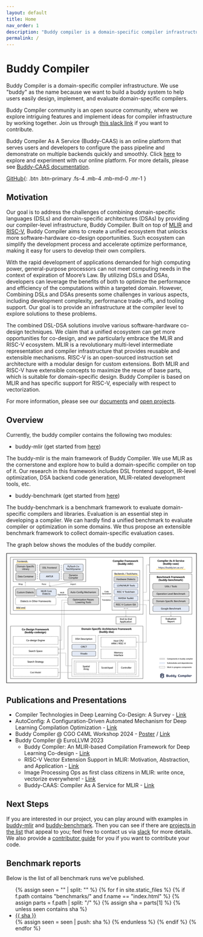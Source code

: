 ```yaml
---
layout: default
title: Home
nav_order: 1
description: "Buddy compiler is a domain-specific compiler infrastructure."
permalink: /
---
```


# Buddy Compiler

Buddy Compiler is a domain-specific compiler infrastructure. We use "buddy" as the name because we want to build a buddy system to help users easily design, implement, and evaluate domain-specific compilers. 

Buddy Compiler community is an open source community, where we explore intriguing features and implement ideas for compiler infrastructure by working together. Join us through [this slack link](https://join.slack.com/t/buddycompiler/shared_invite/zt-13y6ibj4j-n6MQ8u9yCUPltCCDhLEmXg) if you want to contribute.

Buddy Compiler As A Service (Buddy-CAAS) is an online platform that serves users and developers to configure the pass pipeline and demonstrate on multiple backends quickly and smoothly. Click [here](https://buddy.isrc.ac.cn/) to explore and experiment with our online platform. For more details, please see [Buddy-CAAS documentation](./Pages/Documentation/CAAS.md).

[GitHub](https://github.com/buddy-compiler){: .btn .btn-primary .fs-4 .mb-4 .mb-md-0 .mr-1 }
<!-- [Projects](https://buddycompiler.notion.site/7f92ee739453461d956b5b4e4bb73bf1?v=70f2180e94ce4f7fa5bac01f4b47b98e&pvs=4){: .btn .btn-primary .fs-4 .mb-4 .mb-md-0 .mr-1 } -->
<!-- [Tasks](https://buddycompiler.notion.site/3f4b8e480d6e447dbd4c3b3e21fa1208?v=8dc8526cba2245a98a726be1c08e0f6b&pvs=4){: .btn .btn-primary .fs-4 .mb-4 .mb-md-0 .mr-1 } -->
<!-- [Team](https://buddycompiler.notion.site/c912d8237b79409c89cf46b432b6a3ca?v=186d4ed4b9fa4452a08ca5af0921208a&pvs=4){: .btn .btn-primary .fs-4 .mb-4 .mb-md-0 .mr-1 } -->

## Motivation

Our goal is to address the challenges of combining domain-specific languages (DSLs) and domain-specific architectures (DSAs) by providing our compiler-level infrastructure, Buddy Compiler. Built on top of [MLIR](https://mlir.llvm.org/) and [RISC-V](https://riscv.org/), Buddy Compiler aims to create a unified ecosystem that unlocks more software-hardware co-design opportunities. Such ecosystem can simplify the development process and accelerate optimize performance, making it easy for users to develop their own compilers.

With the rapid development of applications demanded for high computing power, general-purpose processors can not meet computing needs in the context of expiration of Moore’s Law. By utilizing DSLs and DSAs, developers can leverage the benefits of both to optimize the performance and efficiency of the computations within a targeted domain. However, Combining DSLs and DSAs presents some challenges in various aspects, including development complexity, performance trade-offs, and tooling support. Our goal is to provide an infrastructure at the compiler level to explore solutions to these problems.

The combined DSL-DSA solutions involve various software-hardware co-design techniques. We claim that a unified ecosystem can get more opportunities for co-design, and we particularly embrace the MLIR and RISC-V ecosystem. MLIR is a revolutionary multi-level intermediate representation and compiler infrastructure that provides reusable and extensible mechanisms. RISC-V is an open-sourced instruction set architecture with a modular design for custom extensions. Both MLIR and RISC-V have extensible concepts to maximize the reuse of base parts, which is suitable for domain-specific design. Buddy Compiler is based on MLIR and has specific support for RISC-V, especially with respect to vectorization.

For more information, please see our [documents](https://github.com/buddy-compiler/buddy-mlir/tree/main/docs) and [open projects](./Pages/OpenProjects.md).

## Overview

Currently, the buddy compiler contains the following two modules:

- buddy-mlir (get started from [here](https://github.com/buddy-compiler/buddy-mlir))

The buddy-mlir is the main framework of Buddy Compiler. We use MLIR as the cornerstone and explore how to build a domain-specific compiler on top of it. Our research in this framework includes DSL frontend support, IR-level optimization, DSA backend code generation, MLIR-related development tools, etc.

- buddy-benchmark (get started from [here](https://github.com/buddy-compiler/buddy-benchmark))

The buddy-benchmark is a benchmark framework to evaluate domain-specific compilers and libraries. Evaluation is an essential step in developing a compiler. We can hardly find a unified benchmark to evaluate compiler or optimization in some domains. We thus propose an extensible benchmark framework to collect domain-specific evaluation cases.

The graph below shows the modules of the buddy compiler.

![overview](./Images/overview.png)

## Publications and Presentations

- Compiler Technologies in Deep Learning Co-Design: A Survey - [Link](https://spj.science.org/doi/10.34133/icomputing.0040)
- AutoConfig: A Configuration-Driven Automated Mechanism for Deep Learning Compilation Optimization - [Link](https://www.jos.org.cn/jos/article/abstract/7102)
- Buddy Compiler @ CGO C4ML Workshop 2024 - [Poster](https://github.com/buddy-compiler/buddy-compiler.github.io/blob/master/Resources/BuddyCompiler%40C4ML2024.pdf) / [Link](https://www.c4ml.org/)
- Buddy Compiler @ EuroLLVM 2023
    - Buddy Compiler: An MLIR-based Compilation Framework for Deep Learning Co-design - [Link](https://www.youtube.com/watch?v=EELBpBA-XCE)
    - RISC-V Vector Extension Support in MLIR: Motivation, Abstraction, and Application - [Link](https://www.youtube.com/watch?v=i9dsjzVOvy8)
    - Image Processing Ops as first class citizens in MLIR: write once, vectorize everywhere! - [Link](https://www.youtube.com/watch?v=0xQ2lDY9RCw)
    - Buddy-CAAS: Compiler As A Service for MLIR - [Link](https://www.youtube.com/watch?v=f7USv-oAtvI)


## Next Steps

If you are interested in our project, you can play around with examples in [buddy-mlir](https://github.com/buddy-compiler/buddy-mlir) and [buddy-benchmark](https://github.com/buddy-compiler/buddy-benchmark). Then you can see if there are [projects in the list](./Pages/OpenProjects.md) that appeal to you; feel free to contact us via [slack](https://join.slack.com/t/buddycompiler/shared_invite/zt-13y6ibj4j-n6MQ8u9yCUPltCCDhLEmXg) for more details. We also provide a [contributor guide](./Pages/ContributorGuide.md) for you if you want to contribute your code.

## Benchmark reports

Below is the list of all benchmark runs we’ve published.

<ul>
  {% assign seen = "" | split: "" %}
  {% for f in site.static_files %}
    {% if f.path contains "benchmarks/" and f.name == "index.html" %}
      {% assign parts = f.path | split: "/" %}
      {% assign sha = parts[1] %}
      {% unless seen contains sha %}
        <li><a href="/benchmarks/{{ sha }}/">{{ sha }}</a></li>
        {% assign seen = seen | push: sha %}
      {% endunless %}
    {% endif %}
  {% endfor %}
</ul>

